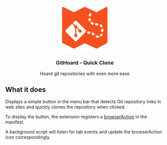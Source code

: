 <div align="center">
<img width="150" src="https://raw.githubusercontent.com/beepboopbangbang/githoard/master/src/renderer/assets/icon.png" alt="GitHoard" />
</div>

<h3 align="center">
GitHoard - Quick Clone
</h3>

<p align="center">
Hoard git repositories with even more ease
</p>

## What it does

Displays a simple button in the menu bar that detects Git repository links in web sites and quickly clones the repository when clicked.

To display the button, the extension registers a [browserAction](https://developer.mozilla.org/en-US/Add-ons/WebExtensions/API/browserAction) in the manifest.

A background script will listen for tab events and update the browserAction icon correspondingly.
